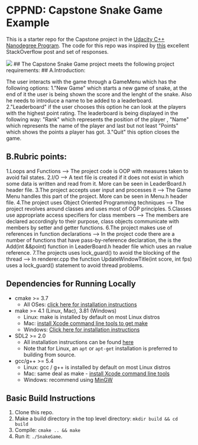 # CPPND: Capstone Snake Game Example

This is a starter repo for the Capstone project in the [Udacity C++ Nanodegree Program](https://www.udacity.com/course/c-plus-plus-nanodegree--nd213). The code for this repo was inspired by [this](https://codereview.stackexchange.com/questions/212296/snake-game-in-c-with-sdl) excellent StackOverflow post and set of responses.

<img src="snake_game.gif"/>
## The Capstone Snake Game project meets the following project requirements:
## A.Introduction:

The user interacts with the game through a GameMenu which has the following options:
1."New Game" which starts a new game of snake, at the end of it the user is being shown the score and the lenght of the snake. Also he needs to introduce a name to be added to a leaderboard.
2."Leaderboard" if the user chooses this option he can look at the players with the highest point rating. The leaderboard is being displayed in the following way: 
"Rank" which represents the position of the player , "Name" which represents the name of the player and last but not least "Points" which shows the points a player has got.
3."Quit" this option closes the game.

## B.Rubric points:

1.Loops and Functions --> The project code is OOP with measures taken to avoid fail states.
2.I/O --> A text file is created if it does not exist in which some data is written and read from it. More can be seen in LeaderBoard.h header file.
3.The project accepts user input and processes it --> The Game Menu handles this part of the project. More can be seen in Menu.h header file.
4.The project uses Object Oriented Programming techniques --> The project revolves around classes and uses most of OOP principles.
5.Classes use appropriate access specifiers for class members --> The members are declared accordingly to their purpose, class objects communicate with members by setter and getter functions.
6.The project makes use of references in function declarations --> In the project code there are a number of functions that have pass-by-reference declaration, the is the Add(int &&point) function in LeaderBoard.h header file which uses an rvalue reference.
7.The projects uses lock_guard() to avoid the blocking of the thread --> In renderer.cpp the function UpdateWindowTitle(int score, int fps) uses a lock_guard() statement to avoid thread problems.

## Dependencies for Running Locally
* cmake >= 3.7
  * All OSes: [click here for installation instructions](https://cmake.org/install/)
* make >= 4.1 (Linux, Mac), 3.81 (Windows)
  * Linux: make is installed by default on most Linux distros
  * Mac: [install Xcode command line tools to get make](https://developer.apple.com/xcode/features/)
  * Windows: [Click here for installation instructions](http://gnuwin32.sourceforge.net/packages/make.htm)
* SDL2 >= 2.0
  * All installation instructions can be found [here](https://wiki.libsdl.org/Installation)
  * Note that for Linux, an `apt` or `apt-get` installation is preferred to building from source.
* gcc/g++ >= 5.4
  * Linux: gcc / g++ is installed by default on most Linux distros
  * Mac: same deal as make - [install Xcode command line tools](https://developer.apple.com/xcode/features/)
  * Windows: recommend using [MinGW](http://www.mingw.org/)

## Basic Build Instructions

1. Clone this repo.
2. Make a build directory in the top level directory: `mkdir build && cd build`
3. Compile: `cmake .. && make`
4. Run it: `./SnakeGame`.
